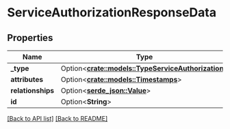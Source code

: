 # ServiceAuthorizationResponseData

## Properties

Name | Type | Description | Notes
------------ | ------------- | ------------- | -------------
**_type** | Option<[**crate::models::TypeServiceAuthorization**](TypeServiceAuthorization.md)> |  | 
**attributes** | Option<[**crate::models::Timestamps**](Timestamps.md)> |  | 
**relationships** | Option<[**serde_json::Value**](SerdeJsonValue.md)> |  | 
**id** | Option<**String**> |  | [readonly]

[[Back to API list]](../README.md#documentation-for-api-endpoints) [[Back to README]](../README.md)


